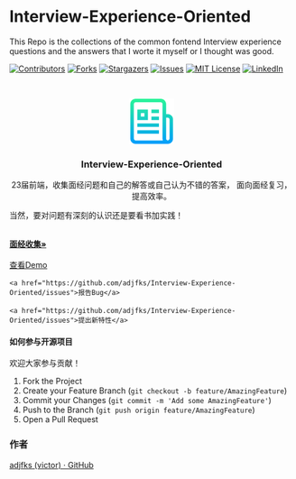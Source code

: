 # Interview-Experience-Oriented

This Repo is the collections of the common fontend Interview experience questions and the answers that I worte it myself or I thought was good.

<!-- PROJECT SHIELDS -->

[![Contributors][contributors-shield]][contributors-url]
[![Forks][forks-shield]][forks-url]
[![Stargazers][stars-shield]][stars-url]
[![Issues][issues-shield]][issues-url]
[![MIT License][license-shield]][license-url]
[![LinkedIn][linkedin-shield]][linkedin-url]

<!-- PROJECT LOGO -->

<br />

<p align="center">
  <a href="https://github.com/adjfks/Interview-Experience-Oriented/">
    <img src="images/logo.png" alt="Logo" width="80" height="80">
  </a>

<h3 align="center">Interview-Experience-Oriented</h3>
  <p align="center">
    23届前端，收集面经问题和自己的解答或自己认为不错的答案， 面向面经复习，提高效率。
    <p>当然，要对问题有深刻的认识还是要看书加实践！</p>
    <br />
    <a href="https://github.com/adjfks/Interview-Experience-Oriented/blob/main/collections.md"><strong>面经收集»</strong></a>
    <br />
    <br />
    <a href="https://github.com/adjfks/Interview-Experience-Oriented">查看Demo</a>

    <a href="https://github.com/adjfks/Interview-Experience-Oriented/issues">报告Bug</a>
    
    <a href="https://github.com/adjfks/Interview-Experience-Oriented/issues">提出新特性</a>

</p>

</p>

#### 如何参与开源项目

欢迎大家参与贡献！

1. Fork the Project
2. Create your Feature Branch (`git checkout -b feature/AmazingFeature`)
3. Commit your Changes (`git commit -m 'Add some AmazingFeature'`)
4. Push to the Branch (`git push origin feature/AmazingFeature`)
5. Open a Pull Request

### 作者

[adjfks (victor) · GitHub](https://github.com/adjfks)

<!-- links -->

[your-project-path]:adjfks/Interview-Experience-Oriented
[contributors-shield]: https://img.shields.io/github/contributors/adjfks/Interview-Experience-Oriented.svg?style=flat-square
[contributors-url]: https://github.com/adjfks/Interview-Experience-Oriented/graphs/contributors
[forks-shield]: https://img.shields.io/github/forks/adjfks/Interview-Experience-Oriented.svg?style=flat-square
[forks-url]: https://github.com/adjfks/Interview-Experience-Oriented/network/members
[stars-shield]: https://img.shields.io/github/stars/adjfks/Interview-Experience-Oriented.svg?style=flat-square
[stars-url]: https://github.com/adjfks/Interview-Experience-Oriented/stargazers
[issues-shield]: https://img.shields.io/github/issues/adjfks/Interview-Experience-Oriented.svg?style=flat-square
[issues-url]: https://img.shields.io/github/issues/adjfks/Interview-Experience-Oriented.svg
[license-shield]: https://img.shields.io/github/license/adjfks/Interview-Experience-Oriented.svg?style=flat-square
[license-url]: https://github.com/adjfks/Interview-Experience-Oriented/blob/master/LICENSE.txt
[linkedin-shield]: https://img.shields.io/badge/-LinkedIn-black.svg?style=flat-square&logo=linkedin&colorB=555
[linkedin-url]: https://linkedin.com/in/adjfks
